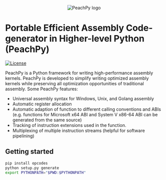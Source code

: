 <p align="center"><img src="https://github.com/Maratyszcza/PeachPy/blob/master/logo.png" alt="PeachPy logo" title="PeachPy Logo"/></p>

# Portable Efficient Assembly Code-generator in Higher-level Python (PeachPy)

[![License](https://img.shields.io/github/license/Maratyszcza/PeachPy.svg)](https://github.com/Maratyszcza/PeachPy/blob/master/license.md)

PeachPy is a Python framework for writing high-performance assembly kernels. PeachPy is developed to simplify writing optimized assembly kernels while preserving all optimization opportunities of traditional assembly. Some PeachPy features:

  - Universal assembly syntax for Windows, Unix, and Golang assembly
  - Automatic register allocation
  - Automatic adaption of function to different calling conventions and ABIs (e.g. functions for Microsoft x64 ABI and System V x86-64 ABI can be generated from the same source)
  - Tracking of instruction extensions used in the function.
  - Multiplexing of multiple instruction streams (helpful for software pipelining)

## Getting started

```bash
pip install opcodes
python setup.py generate
export PYTHONPATH="$PWD:$PYTHONPATH"
```
